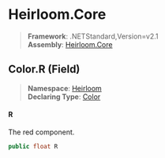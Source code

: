 # Heirloom.Core

> **Framework**: .NETStandard,Version=v2.1  
> **Assembly**: [Heirloom.Core][0]

## Color.R (Field)

> **Namespace**: [Heirloom][0]  
> **Declaring Type**: [Color][1]

#### R

The red component.

```cs
public float R
```

[0]: ../../../Heirloom.Core.md
[1]: ../Color.md
